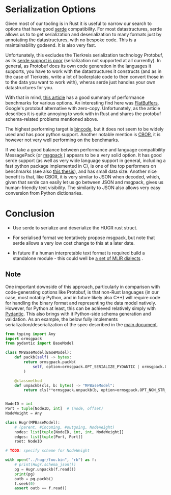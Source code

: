 
# Serialization Options

Given most of our tooling is in Rust it is useful to narrow our search
to options that have good [serde](https://serde.rs/) compatibility. For
most datastructures, serde allows us to to get serialization and
deserialization to many formats just by annotating the datastructures,
with no bespoke code. This is a maintainability godsend. It is also very
fast.

Unfortunately, this excludes the Tierkreis serialization technology
Protobuf, as its [serde support is
poor](https://docs.rs/serde-protobuf/latest/serde_protobuf/)
(serialization not supported at all currently). In general, as Protobuf
does its own code generation in the languages it supports, you have to
work with the datastructures it constructs (and as in the case of
Tierkreis, write a lot of boilerplate code to then convert those in to
the data you want to work with), wheras serde just handles your own
datastructures for you.

With that in mind, [this
article](https://blog.logrocket.com/rust-serialization-whats-ready-for-production-today/)
has a good summary of performance benchmarks for various options. An
interesting find here was
[FlatBuffers](https://google.github.io/flatbuffers/), Google's protobuf
alternative with zero-copy. Unfortunately, as the article describes it
is quite annoying to work with in Rust and shares the protobuf
schema-related problems mentioned above.

The highest performing target is
[bincode](https://github.com/bincode-org/bincode), but it does not seem
to be widely used and has poor python support. Another notable mention
is [CBOR](https://cbor.io/), it is however not very well performing on the benchmarks.

If we take a good balance between performance and language compatibility
MessagePack (or [msgpack](https://msgpack.org/) ) appears to be a very
solid option. It has good serde support (as well as very wide language
support in general, including a fast python package implemented in C),
is one of the top performers on benchmarks (see also [this
thesis](https://hdl.handle.net/10657/13140)),
and has small data size. Another nice benefit is that, like CBOR, it is
very similar to JSON when decoded, which, given that serde can easily
let us go between JSON and msgpack, gives us human-friendly text
visibility. The similarity to JSON also allows very easy conversion from
Python dictionaries.

# Conclusion

- Use serde to serialize and deserialize the HUGR rust struct.

- For serialised format we tentatively propose msgpack, but note that
  serde allows a very low cost change to this at a later date.

- In future if a human interpretable text format is required build a
  standalone module - this could well be [a set of MLIR
  dialects](https://github.com/PennyLaneAI/catalyst/tree/main/mlir) .

## Note

One important downside of this approach, particularly in comparison with
code-generating options like Protobuf, is that non-Rust languages (in
our case, most notably Python, and in future likely also C++) will
require code for handling the binary format and representing the data
model natively. However, for Python at least, this can be achieved
relatively simply with [Pydantic](https://docs.pydantic.dev/). This also
brings with it Python-side schema generation and validation. As an
example, the below fully implements serialization/deserialization of the
spec described in the [main document](hugr.md).


```python
from typing import Any
import ormsgpack
from pydantic import BaseModel

class MPBaseModel(BaseModel):
    def packb(self) -> bytes:
        return ormsgpack.packb(
            self, option=ormsgpack.OPT_SERIALIZE_PYDANTIC | ormsgpack.OPT_NON_STR_KEYS
        )

    @classmethod
    def unpackb(cls, b: bytes) -> "MPBaseModel":
        return cls(**ormsgpack.unpackb(b, option=ormsgpack.OPT_NON_STR_KEYS))


NodeID = int
Port = tuple[NodeID, int]  # (node, offset)
NodeWeight = Any

class Hugr(MPBaseModel):
    # (parent, #incoming, #outgoing, NodeWeight)
    nodes: list[tuple[NodeID, int, int, NodeWeight]]
    edges: list[tuple[Port, Port]]
    root: NodeID

# TODO: specify scheme for NodeWeight

with open("../hugr/foo.bin", "rb") as f:
    # print(Hugr.schema_json())
    pg = Hugr.unpackb(f.read())
    print(pg)
    outb = pg.packb()
    f.seek(0)
    assert outb == f.read()

```
